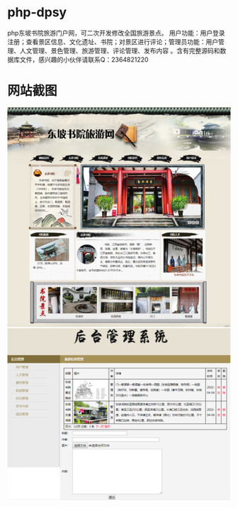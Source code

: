 # php-dpsy
php东坡书院旅游门户网，可二次开发修改全国旅游景点。 用户功能：用户登录注册；查看景区信息、文化遗址、书院；对景区进行评论；管理员功能：用户管理、人文管理、景色管理、旅游管理、评论管理、发布内容 。含有完整源码和数据库文件，感兴趣的小伙伴请联系Q：2364821220
# 网站截图
![image](https://github.com/hzl0898/php-dpsy/blob/main/首页.png)
![image](https://github.com/hzl0898/php-dpsy/blob/main/旅游管理.png)
